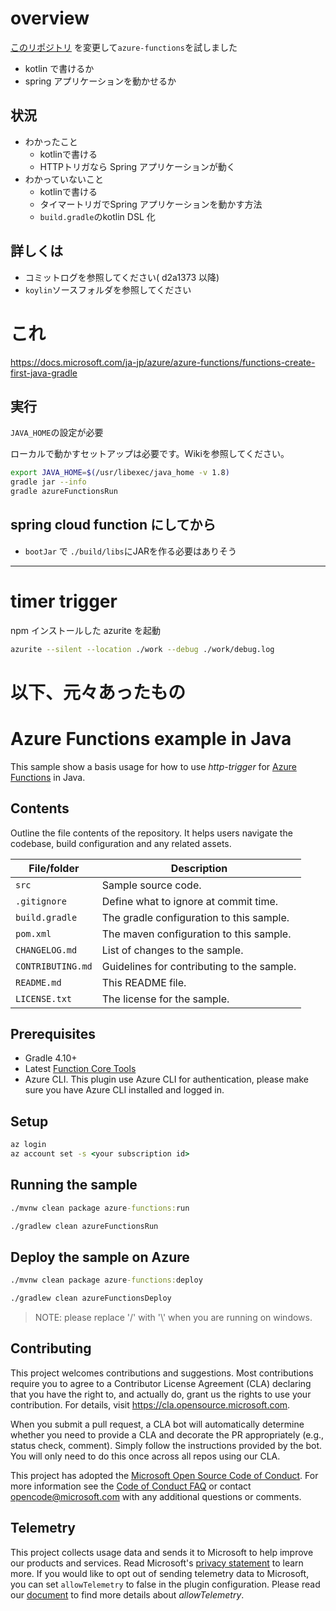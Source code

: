 # overview

[このリポジトリ](https://github.com/Azure-Samples/azure-functions-samples-java)
を変更して`azure-functions`を試しました
- kotlin で書けるか
- spring アプリケーションを動かせるか

## 状況
- わかったこと
    - kotlinで書ける
    - HTTPトリガなら Spring アプリケーションが動く
- わかっていないこと
    - kotlinで書ける
    - タイマートリガでSpring アプリケーションを動かす方法
    - `build.gradle`のkotlin DSL 化

## 詳しくは
- コミットログを参照してください( d2a1373 以降)
- `koylin`ソースフォルダを参照してください

# これ
https://docs.microsoft.com/ja-jp/azure/azure-functions/functions-create-first-java-gradle

## 実行
`JAVA_HOME`の設定が必要

ローカルで動かすセットアップは必要です。Wikiを参照してください。


```bash
export JAVA_HOME=$(/usr/libexec/java_home -v 1.8)
gradle jar --info
gradle azureFunctionsRun
```

## spring cloud function にしてから
- `bootJar` で `./build/libs`にJARを作る必要はありそう

---

# timer trigger
npm インストールした azurite を起動
```bash
azurite --silent --location ./work --debug ./work/debug.log
```

# 以下、元々あったもの

# Azure Functions example in Java

This sample show a basis usage for how to use *http-trigger* for [Azure Functions](https://docs.microsoft.com/en-us/azure/azure-functions/) in Java.

## Contents

Outline the file contents of the repository. It helps users navigate the codebase, build configuration and any related assets.

| File/folder       | Description                                |
|-------------------|--------------------------------------------|
| `src`             | Sample source code.                        |
| `.gitignore`      | Define what to ignore at commit time.      |
| `build.gradle`    | The gradle configuration to this sample.   |
| `pom.xml`         | The maven configuration to this sample.   |
| `CHANGELOG.md`    | List of changes to the sample.             |
| `CONTRIBUTING.md` | Guidelines for contributing to the sample. |
| `README.md`       | This README file.                          |
| `LICENSE.txt`         | The license for the sample.                |

## Prerequisites

- Gradle 4.10+
- Latest [Function Core Tools](https://aka.ms/azfunc-install)
- Azure CLI. This plugin use Azure CLI for authentication, please make sure you have Azure CLI installed and logged in.

## Setup

```cmd
az login
az account set -s <your subscription id>
```

## Running the sample

```cmd
./mvnw clean package azure-functions:run
```

```cmd
./gradlew clean azureFunctionsRun
```

## Deploy the sample on Azure


```cmd
./mvnw clean package azure-functions:deploy
```

```cmd
./gradlew clean azureFunctionsDeploy
```

> NOTE: please replace '/' with '\\' when you are running on windows.


## Contributing

This project welcomes contributions and suggestions.  Most contributions require you to agree to a
Contributor License Agreement (CLA) declaring that you have the right to, and actually do, grant us
the rights to use your contribution. For details, visit https://cla.opensource.microsoft.com.

When you submit a pull request, a CLA bot will automatically determine whether you need to provide
a CLA and decorate the PR appropriately (e.g., status check, comment). Simply follow the instructions
provided by the bot. You will only need to do this once across all repos using our CLA.

This project has adopted the [Microsoft Open Source Code of Conduct](https://opensource.microsoft.com/codeofconduct/).
For more information see the [Code of Conduct FAQ](https://opensource.microsoft.com/codeofconduct/faq/) or
contact [opencode@microsoft.com](mailto:opencode@microsoft.com) with any additional questions or comments.

## Telemetry
This project collects usage data and sends it to Microsoft to help improve our products and services.
Read Microsoft's [privacy statement](https://privacy.microsoft.com/en-us/privacystatement) to learn more.
If you would like to opt out of sending telemetry data to Microsoft, you can set `allowTelemetry` to false in the plugin configuration.
Please read our [document](https://github.com/microsoft/azure-gradle-plugins/wiki/Configuration) to find more details about *allowTelemetry*.
